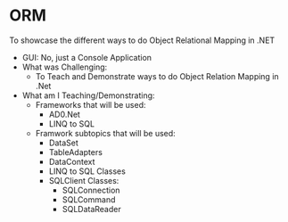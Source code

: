 # ORM
To showcase the different ways to do Object Relational Mapping in .NET

  * GUI: No, just a Console Application
  * What was Challenging:
    * To Teach and Demonstrate ways to do Object Relation Mapping in .Net
  * What am I Teaching/Demonstrating:
    * Frameworks that will be used:
      * AD0.Net
      * LINQ to SQL
    * Framwork subtopics that will be used:
      * DataSet
      * TableAdapters
      * DataContext
      * LINQ to SQL Classes
      * SQLClient Classes:
        * SQLConnection
        * SQLCommand
        * SQLDataReader

